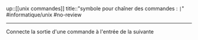 up::[[unix commandes]]
title::"symbole pour chaîner des commandes : `|`"
#informatique/unix #no-review 

----
Connecte la sortie d'une commande à l'entrée de la suivante


